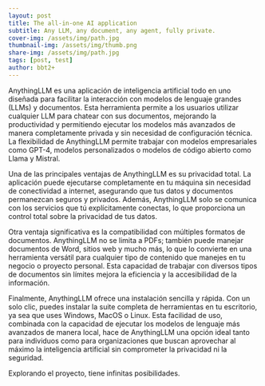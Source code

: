 ```yaml
---
layout: post
title: The all-in-one AI application
subtitle: Any LLM, any document, any agent, fully private.
cover-img: /assets/img/path.jpg
thumbnail-img: /assets/img/thumb.png
share-img: /assets/img/path.jpg
tags: [post, test]
author: bbt2+
---
```


AnythingLLM es una aplicación de inteligencia artificial todo en uno diseñada para facilitar la interacción con modelos de lenguaje grandes (LLMs) y documentos. Esta herramienta permite a los usuarios utilizar cualquier LLM para chatear con sus documentos, mejorando la productividad y permitiendo ejecutar los modelos más avanzados de manera completamente privada y sin necesidad de configuración técnica. La flexibilidad de AnythingLLM permite trabajar con modelos empresariales como GPT-4, modelos personalizados o modelos de código abierto como Llama y Mistral.

Una de las principales ventajas de AnythingLLM es su privacidad total. La aplicación puede ejecutarse completamente en tu máquina sin necesidad de conectividad a internet, asegurando que tus datos y documentos permanezcan seguros y privados. Además, AnythingLLM solo se comunica con los servicios que tú explícitamente conectas, lo que proporciona un control total sobre la privacidad de tus datos.

Otra ventaja significativa es la compatibilidad con múltiples formatos de documentos. AnythingLLM no se limita a PDFs; también puede manejar documentos de Word, sitios web y mucho más, lo que lo convierte en una herramienta versátil para cualquier tipo de contenido que manejes en tu negocio o proyecto personal. Esta capacidad de trabajar con diversos tipos de documentos sin límites mejora la eficiencia y la accesibilidad de la información.

Finalmente, AnythingLLM ofrece una instalación sencilla y rápida. Con un solo clic, puedes instalar la suite completa de herramientas en tu escritorio, ya sea que uses Windows, MacOS o Linux. Esta facilidad de uso, combinada con la capacidad de ejecutar los modelos de lenguaje más avanzados de manera local, hace de AnythingLLM una opción ideal tanto para individuos como para organizaciones que buscan aprovechar al máximo la inteligencia artificial sin comprometer la privacidad ni la seguridad.

Explorando el proyecto, tiene infinitas posibilidades.